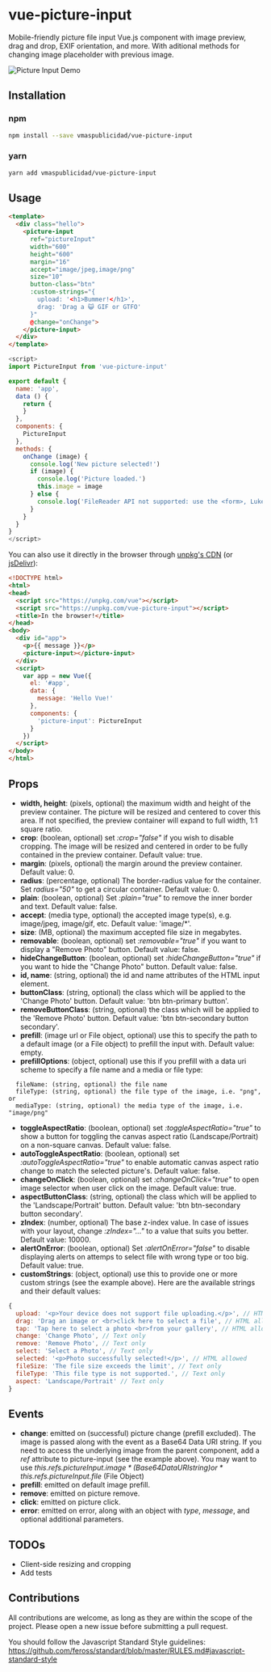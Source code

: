 vue-picture-input
=============

Mobile-friendly picture file input Vue.js component with image preview, drag and drop, EXIF orientation, and more.
With aditional methods for changing image placeholder with previous image.

![Picture Input Demo](http://i.giphy.com/3o84UfcY1QV7Unrtba.gif)


## Installation

### npm

``` sh
npm install --save vmaspublicidad/vue-picture-input
```
### yarn

``` sh
yarn add vmaspublicidad/vue-picture-input
```

## Usage

```HTML
<template>
  <div class="hello">    
    <picture-input 
      ref="pictureInput"
      width="600" 
      height="600" 
      margin="16" 
      accept="image/jpeg,image/png" 
      size="10" 
      button-class="btn"
      :custom-strings="{
        upload: '<h1>Bummer!</h1>',
        drag: 'Drag a 😺 GIF or GTFO'
      }"
      @change="onChange">
    </picture-input>
  </div>
</template>
```

```javascript
<script>
import PictureInput from 'vue-picture-input'

export default {
  name: 'app',
  data () {
    return {
    }
  },
  components: {
    PictureInput
  },
  methods: {
    onChange (image) {
      console.log('New picture selected!')
      if (image) {
        console.log('Picture loaded.')
        this.image = image
      } else {
        console.log('FileReader API not supported: use the <form>, Luke!')
      }
    }
  }
}
</script>
```

You can also use it directly in the browser through [unpkg's CDN](https://unpkg.com/vue-picture-input) (or [jsDelivr](https://cdn.jsdelivr.net/npm/vue-picture-input)):

```html
<!DOCTYPE html>
<html>
<head>
  <script src="https://unpkg.com/vue"></script>
  <script src="https://unpkg.com/vue-picture-input"></script>
  <title>In the browser!</title>
</head>
<body>
  <div id="app">
    <p>{{ message }}</p>
    <picture-input></picture-input>
  </div>
  <script>
    var app = new Vue({
      el: '#app',
      data: {
        message: 'Hello Vue!'
      },
      components: {
        'picture-input': PictureInput
      }
    })
  </script>
</body>
</html>
```

## Props

- **width, height**: (pixels, optional) the maximum width and height of the preview container. The picture will be resized and centered to cover this area. If not specified, the preview container will expand to full width, 1:1 square ratio.
- **crop**: (boolean, optional) set *:crop="false"* if you wish to disable cropping. The image will be resized and centered in order to be fully contained in the preview container. Default value: true.
- **margin**: (pixels, optional) the margin around the preview container. Default value: 0.
- **radius**: (percentage, optional) The border-radius value for the container. Set *radius="50"* to get a circular container. Default value: 0.
- **plain**: (boolean, optional) Set *:plain="true"* to remove the inner border and text. Default value: false.
- **accept**: (media type, optional) the accepted image type(s), e.g. image/jpeg, image/gif, etc. Default value: 'image/*'. 
- **size**: (MB, optional) the maximum accepted file size in megabytes.
- **removable**: (boolean, optional) set *:removable="true"* if you want to display a "Remove Photo" button. Default value: false.
- **hideChangeButton**: (boolean, optional) set *:hideChangeButton="true"* if you want to hide the "Change Photo" button. Default value: false.
- **id, name**: (string, optional) the id and name attributes of the HTML input element.
- **buttonClass**: (string, optional) the class which will be applied to the 'Change Photo' button.
  Default value: 'btn btn-primary button'.
- **removeButtonClass**: (string, optional) the class which will be applied to the 'Remove Photo' button.
  Default value: 'btn btn-secondary button secondary'.
- **prefill**: (image url or File object, optional) use this to specify the path to a default image (or a File object) to prefill the input with. Default value: empty.
- **prefillOptions**: (object, optional) use this if you prefill with a data uri scheme to specify a file name and a media or file type:
```
  fileName: (string, optional) the file name
  fileType: (string, optional) the file type of the image, i.e. "png", or
  mediaType: (string, optional) the media type of the image, i.e. "image/png"
```
- **toggleAspectRatio**: (boolean, optional) set *:toggleAspectRatio="true"* to show a button for toggling the canvas aspect ratio (Landscape/Portrait) on a non-square canvas. Default value: false.
- **autoToggleAspectRatio**: (boolean, optional) set *:autoToggleAspectRatio="true"* to enable automatic canvas aspect ratio change to match the selected picture's. Default value: false.
- **changeOnClick**: (boolean, optional) set *:changeOnClick="true"* to open image selector when user click on the image. Default value: true.
- **aspectButtonClass**: (string, optional) the class which will be applied to the 'Landscape/Portrait' button.
  Default value: 'btn btn-secondary button secondary'.
- **zIndex**: (number, optional) The base z-index value. In case of issues with your layout, change *:zIndex="..."* to a value that suits you better. Default value: 10000.
- **alertOnError**: (boolean, optional) Set *:alertOnError="false"* to disable displaying alerts on attemps to select file with
wrong type or too big.
Default value: true.
- **customStrings**: (object, optional) use this to provide one or more custom strings (see the example above). Here are the available strings and their default values:

```js
{
  upload: '<p>Your device does not support file uploading.</p>', // HTML allowed
  drag: 'Drag an image or <br>click here to select a file', // HTML allowed
  tap: 'Tap here to select a photo <br>from your gallery', // HTML allowed
  change: 'Change Photo', // Text only
  remove: 'Remove Photo', // Text only
  select: 'Select a Photo', // Text only
  selected: '<p>Photo successfully selected!</p>', // HTML allowed
  fileSize: 'The file size exceeds the limit', // Text only
  fileType: 'This file type is not supported.', // Text only
  aspect: 'Landscape/Portrait' // Text only
}
```
   
## Events

- **change**: emitted on (successful) picture change (prefill excluded). The image is passed along with the event as a Base64 Data URI string. If you need to access the underlying image from the parent component, add a *ref* attribute to picture-input (see the example above). You may want to use *this.$refs.pictureInput.image* (Base64 Data URI string) or *this.$refs.pictureInput.file* (File Object)
- **prefill**: emitted on default image prefill.
- **remove**: emitted on picture remove.
- **click**: emitted on picture click.
- **error**: emitted on error, along with an object with *type*, *message*, and optional additional parameters.
  
## TODOs

- Client-side resizing and cropping
- Add tests

## Contributions

All contributions are welcome, as long as they are within the scope of the project. Please open a new issue before submitting a pull request.

You should follow the Javascript Standard Style guidelines:
https://github.com/feross/standard/blob/master/RULES.md#javascript-standard-style
